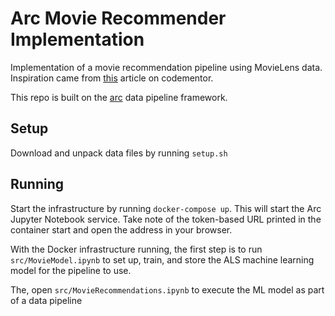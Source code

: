 # Arc Movie Recommender Implementation

Implementation of a movie recommendation pipeline using MovieLens data. Inspiration came from [this](https://www.codementor.io/@jadianes/building-a-recommender-with-apache-spark-python-example-app-part1-du1083qbw) article on codementor.

This repo is built on the [arc](https://arc.tripl.ai/) data pipeline framework.

## Setup

Download and unpack data files by running `setup.sh`

## Running

Start the infrastructure by running `docker-compose up`. This will start the Arc Jupyter Notebook service. Take note of the token-based URL printed in the container start and open the address in your browser.

With the Docker infrastructure running, the first step is to run `src/MovieModel.ipynb` to set up, train, and store the ALS machine learning model for the pipeline to use.

The, open `src/MovieRecommendations.ipynb` to execute the ML model as part of a data pipeline
